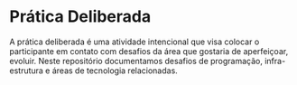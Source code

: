 # Prática Deliberada

A prática deliberada é uma atividade intencional que visa colocar o participante em contato com desafios da área que gostaria de aperfeiçoar, evoluir. Neste repositório documentamos desafios de programação, infra-estrutura e áreas de tecnologia relacionadas.
